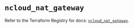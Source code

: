 # `ncloud_nat_gateway`

Refer to the Terraform Registry for docs: [`ncloud_nat_gateway`](https://registry.terraform.io/providers/navercloudplatform/ncloud/4.0.4/docs/resources/nat_gateway).
